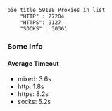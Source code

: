 
```mermaid
pie title 59188 Proxies in list
    "HTTP" : 27204
    "HTTPS": 9127
    "SOCKS" : 30361
```

### Some Info
#### Average Timeout

- mixed: 3.6s
- http: 1.8s
- https: 8.2s
- socks: 5.2s